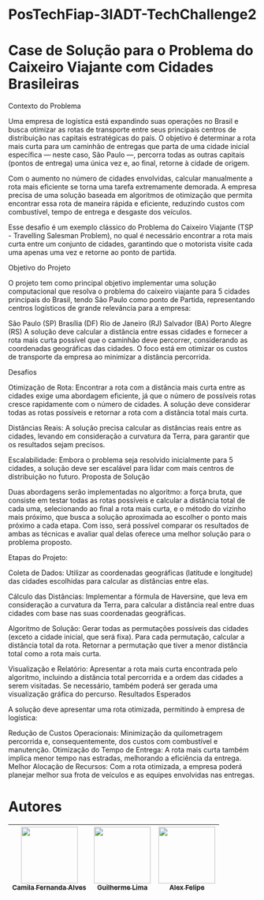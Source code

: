 # PosTechFiap-3IADT-TechChallenge2

# Case de Solução para o Problema do Caixeiro Viajante com Cidades Brasileiras

Contexto do Problema

Uma empresa de logística está expandindo suas operações no Brasil e busca otimizar as rotas de transporte entre seus principais centros de distribuição nas capitais estratégicas do país. O objetivo é determinar a rota mais curta para um caminhão de entregas que parta de uma cidade inicial específica — neste caso, São Paulo —, percorra todas as outras capitais (pontos de entrega) uma única vez e, ao final, retorne à cidade de origem.

Com o aumento no número de cidades envolvidas, calcular manualmente a rota mais eficiente se torna uma tarefa extremamente demorada. A empresa precisa de uma solução baseada em algoritmos de otimização que permita encontrar essa rota de maneira rápida e eficiente, reduzindo custos com combustível, tempo de entrega e desgaste dos veículos.

Esse desafio é um exemplo clássico do Problema do Caixeiro Viajante (TSP - Travelling Salesman Problem), no qual é necessário encontrar a rota mais curta entre um conjunto de cidades, garantindo que o motorista visite cada uma apenas uma vez e retorne ao ponto de partida.

Objetivo do Projeto

O projeto tem como principal objetivo implementar uma solução computacional que resolva o problema do caixeiro viajante para 5 cidades principais do Brasil, tendo São Paulo como ponto de Partida, representando centros logísticos de grande relevância para a empresa:

São Paulo (SP)
Brasília (DF)
Rio de Janeiro (RJ)
Salvador (BA)
Porto Alegre (RS)
A solução deve calcular a distância entre essas cidades e fornecer a rota mais curta possível que o caminhão deve percorrer, considerando as coordenadas geográficas das cidades. O foco está em otimizar os custos de transporte da empresa ao minimizar a distância percorrida.

Desafios

Otimização de Rota: Encontrar a rota com a distância mais curta entre as cidades exige uma abordagem eficiente, já que o número de possíveis rotas cresce rapidamente com o número de cidades. A solução deve considerar todas as rotas possíveis e retornar a rota com a distância total mais curta.

Distâncias Reais: A solução precisa calcular as distâncias reais entre as cidades, levando em consideração a curvatura da Terra, para garantir que os resultados sejam precisos.

Escalabilidade: Embora o problema seja resolvido inicialmente para 5 cidades, a solução deve ser escalável para lidar com mais centros de distribuição no futuro.
Proposta de Solução

Duas abordagens serão implementadas no algoritmo: a força bruta, que consiste em testar todas as rotas possíveis e calcular a distância total de cada uma, selecionando ao final a rota mais curta, e o método do vizinho mais próximo, que busca a solução aproximada ao escolher o ponto mais próximo a cada etapa. Com isso, será possível comparar os resultados de ambas as técnicas e avaliar qual delas oferece uma melhor solução para o problema proposto.

Etapas do Projeto:

Coleta de Dados: Utilizar as coordenadas geográficas (latitude e longitude) das cidades escolhidas para calcular as distâncias entre elas.

Cálculo das Distâncias: Implementar a fórmula de Haversine, que leva em consideração a curvatura da Terra, para calcular a distância real entre duas cidades com base nas suas coordenadas geográficas.

Algoritmo de Solução:
    Gerar todas as permutações possíveis das cidades (exceto a cidade inicial, que será fixa).
    Para cada permutação, calcular a distância total da rota.
    Retornar a permutação que tiver a menor distância total como a rota mais curta.

Visualização e Relatório: Apresentar a rota mais curta encontrada pelo algoritmo, incluindo a distância total percorrida e a ordem das cidades a serem visitadas. Se necessário, também poderá ser gerada uma visualização gráfica do percurso.
Resultados Esperados

A solução deve apresentar uma rota otimizada, permitindo à empresa de logística:

Redução de Custos Operacionais: Minimização da quilometragem percorrida e, consequentemente, dos custos com combustível e manutenção.
Otimização do Tempo de Entrega: A rota mais curta também implica menor tempo nas estradas, melhorando a eficiência da entrega.
Melhor Alocação de Recursos: Com a rota otimizada, a empresa poderá planejar melhor sua frota de veículos e as equipes envolvidas nas entregas.

# Autores

| [<img loading="lazy" src="https://avatars.githubusercontent.com/u/37356058?v=4" width=115><br><sub>Camila Fernanda Alves</sub>](https://github.com/camilafernanda) |  [<img loading="lazy" src="https://avatars.githubusercontent.com/u/30351153?v=4" width=115><br><sub>Guilherme Lima</sub>](https://github.com/guilhermeonrails) |  [<img loading="lazy" src="https://avatars.githubusercontent.com/u/8989346?v=4" width=115><br><sub>Alex Felipe</sub>](https://github.com/alexfelipe) |
| :---: | :---: | :---: |

